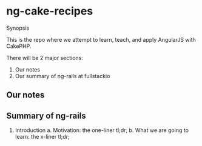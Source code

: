 # ng-cake-recipes

Synopsis

This is the repo where we attempt to learn, teach, and apply AngularJS with CakePHP.

There will be 2 major sections:

 1. Our notes
 2. Our summary of ng-rails at fullstackio

## Our notes


## Summary of ng-rails

 1. Introduction
   a. Motivation:
      the one-liner tl;dr;
   b. What we are going to learn:
      the x-liner tl;dr;

